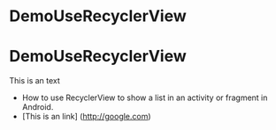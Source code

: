 # DemoUseRecyclerView
# DemoUseRecyclerView

This is an text
- How to use RecyclerView to show a list in an activity or fragment in Android.
- [This is an link] (http://google.com)
    
